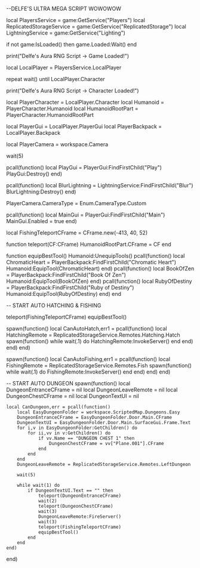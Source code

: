 --DELFE'S ULTRA MEGA SCRIPT WOWOWOW

local PlayersService = game:GetService("Players")
local ReplicatedStorageService = game:GetService("ReplicatedStorage")
local LightningService = game:GetService("Lighting")

if not game:IsLoaded() then
	game.Loaded:Wait()
end

print("Delfe's Aura RNG Script -> Game Loaded!")

local LocalPlayer = PlayersService.LocalPlayer

repeat wait() until LocalPlayer.Character

print("Delfe's Aura RNG Script -> Character Loaded!")

local PlayerCharacter = LocalPlayer.Character
local Humanoid = PlayerCharacter.Humanoid
local HumanoidRootPart = PlayerCharacter.HumanoidRootPart

local PlayerGui = LocalPlayer.PlayerGui
local PlayerBackpack = LocalPlayer.Backpack

local PlayerCamera = workspace.Camera

wait(5)

pcall(function()
	local PlayGui = PlayerGui:FindFirstChild("Play")
	PlayGui:Destroy()
end)

pcall(function()
	local BlurLightning = LightningService:FindFirstChild("Blur")
	BlurLightning:Destroy()
end)

PlayerCamera.CameraType = Enum.CameraType.Custom

pcall(function()
	local MainGui = PlayerGui:FindFirstChild("Main")
	MainGui.Enabled = true
end)

local FishingTeleportCFrame = CFrame.new(-413, 40, 52)

function teleport(CF:CFrame)
	HumanoidRootPart.CFrame = CF
end

function equipBestTool()
	Humanoid:UnequipTools()
	pcall(function()
		local ChromaticHeart = PlayerBackpack:FindFirstChild("Chromatic Heart")
		Humanoid:EquipTool(ChromaticHeart)
	end)
	pcall(function()
		local BookOfZen = PlayerBackpack:FindFirstChild("Book Of Zen")
		Humanoid:EquipTool(BookOfZen)
	end)
	pcall(function()
		local RubyOfDestiny = PlayerBackpack:FindFirstChild("Ruby of Destiny")
		Humanoid:EquipTool(RubyOfDestiny)
	end)
end

-- START AUTO HATCHING & FISHING

teleport(FishingTeleportCFrame)
equipBestTool()

spawn(function()
	local CanAutoHatch,err1 = pcall(function()
		local HatchingRemote = ReplicatedStorageService.Remotes.Hatching.Hatch
		spawn(function()
			while wait(.1) do
				HatchingRemote:InvokeServer()
			end
		end)
	end)
end)

spawn(function()
	local CanAutoFishing,err1 = pcall(function()
		local FishingRemote = ReplicatedStorageService.Remotes.Fish
		spawn(function()
			while wait(.1) do
				FishingRemote:InvokeServer()
			end
		end)
	end)
end)


-- START AUTO DUNGEON
spawn(function()
	local DungeonEntranceCFrame = nil
	local DungeonLeaveRemote = nil
	local DungeonChestCFrame = nil
	local DungeonTextUI = nil
	
	local CanDungeon,err = pcall(function()
		local EasyDungeonFolder = workspace.ScriptedMap.Dungeons.Easy
		DungeonEntranceCFrame = EasyDungeonFolder.Door.Main.CFrame
		DungeonTextUI = EasyDungeonFolder.Door.Main.SurfaceGui.Frame.Text
		for i,v in EasyDungeonFolder:GetChildren() do
			for ii,vv in v:GetChildren() do
				if vv.Name == "DUNGEON CHEST 1" then
					DungeonChestCFrame = vv["Plane.001"].CFrame
				end
			end
		end
		DungeonLeaveRemote = ReplicatedStorageService.Remotes.LeftDungeon
		
		wait(5)
		
		while wait(1) do
			if DungeonTextUI.Text == "" then
				teleport(DungeonEntranceCFrame)
				wait(2)
				teleport(DungeonChestCFrame)
				wait(3)
				DungeonLeaveRemote:FireServer()
				wait(3)
				teleport(FishingTeleportCFrame)
				equipBestTool()
			end
		end
	end)
end)
